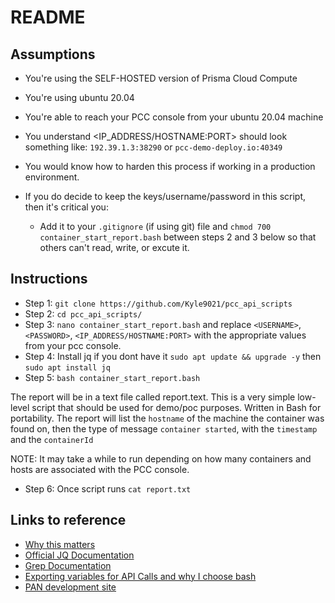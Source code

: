 # README

## Assumptions

* You're using the SELF-HOSTED version of Prisma Cloud Compute
* You're using ubuntu 20.04
* You're able to reach your PCC console from your ubuntu 20.04 machine
* You understand <IP_ADDRESS/HOSTNAME:PORT> should look something like: `192.39.1.3:38290` or `pcc-demo-deploy.io:40349`
* You would know how to harden this process if working in a production environment. 

* If you do decide to keep the keys/username/password in this script, then it's critical you:
  
   * Add it to your `.gitignore` (if using git) file and `chmod 700 container_start_report.bash` between steps 2 and 3 below so that others can't read, write, or excute it. 


## Instructions
* Step 1: `git clone https://github.com/Kyle9021/pcc_api_scripts`
* Step 2: `cd pcc_api_scripts/`
* Step 3: `nano container_start_report.bash` and replace `<USERNAME>`, `<PASSWORD>`, `<IP_ADDRESS/HOSTNAME:PORT>` with the appropriate values from your pcc console. 
* Step 4: Install jq if you dont have it `sudo apt update && upgrade -y` then `sudo apt install jq`
* Step 5: `bash container_start_report.bash`

The report will be in a text file called report.text. This is a very simple low-level script that should be used for demo/poc purposes. Written in Bash for portability. The report will list the `hostname` of the machine the container was found on, then the type of message `container started`, with the `timestamp` and the `containerId`

NOTE: It may take a while to run depending on how many containers and hosts are associated with the PCC console. 

* Step 6: Once script runs `cat report.txt`


## Links to reference

* [Why this matters](https://www.softwareone.com/en/blog/all-articles/2020/11/24/oracle-java-licensing)
* [Official JQ Documentation](https://stedolan.github.io/jq/manual/)
* [Grep Documentation](https://www.gnu.org/software/grep/manual/grep.html)
* [Exporting variables for API Calls and why I choose bash](https://apiacademy.co/2019/10/devops-rest-api-execution-through-bash-shell-scripting/)
* [PAN development site](https://prisma.pan.dev/)
